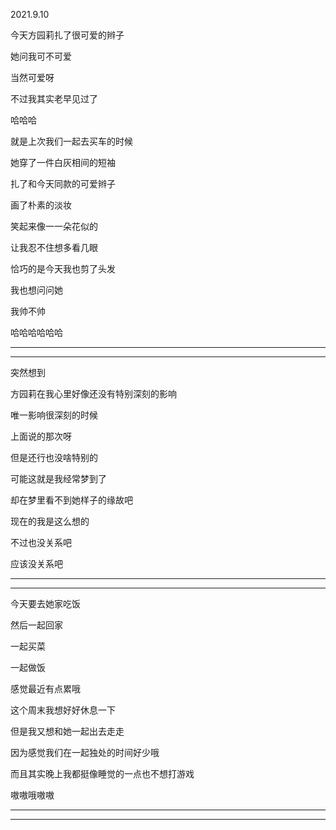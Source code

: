 2021.9.10

今天方园莉扎了很可爱的辫子

她问我可不可爱

当然可爱呀

不过我其实老早见过了

哈哈哈

就是上次我们一起去买车的时候

她穿了一件白灰相间的短袖

扎了和今天同款的可爱辫子

画了朴素的淡妆

笑起来像一一朵花似的

让我忍不住想多看几眼

恰巧的是今天我也剪了头发

我也想问问她

我帅不帅

哈哈哈哈哈哈

-----

----

突然想到

方园莉在我心里好像还没有特别深刻的影响

唯一影响很深刻的时候

上面说的那次呀

但是还行也没啥特别的

可能这就是我经常梦到了

却在梦里看不到她样子的缘故吧

现在的我是这么想的

不过也没关系吧

应该没关系吧

---------

-----------

今天要去她家吃饭

然后一起回家

一起买菜

一起做饭

感觉最近有点累哦

这个周末我想好好休息一下

但是我又想和她一起出去走走

因为感觉我们在一起独处的时间好少哦

而且其实晚上我都挺像睡觉的一点也不想打游戏

嗷嗷哦嗷嗷



----

-------



